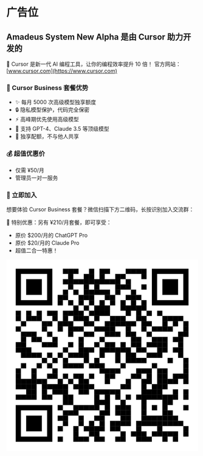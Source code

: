 # 广告位

## Amadeus System New Alpha 是由 Cursor 助力开发的

🚀 Cursor 是新一代 AI 编程工具，让你的编程效率提升 10 倍！
官方网站：[www.cursor.com](https://www.cursor.com)

### 💎 Cursor Business 套餐优势

- ✨ 每月 5000 次高级模型独享额度
- 🔒 隐私模型保护，代码完全保密
- ⚡️ 高峰期优先使用高级模型
- 🤖 支持 GPT-4、Claude 3.5 等顶级模型
- 💫 独享配额，不与他人共享

### 💰 超值优惠价

- 仅需 ¥50/月
- 管理员一对一服务

### 📱 立即加入

想要体验 Cursor Business 套餐？微信扫描下方二维码，长按识别加入交流群：

🎁 特别优惠：另有 ¥210/月套餐，即可享受：
- 原价 $200/月的 ChatGPT Pro
- 原价 $20/月的 Claude Pro
- 超值二合一特惠！

![交流群](./public/images/6.png)
